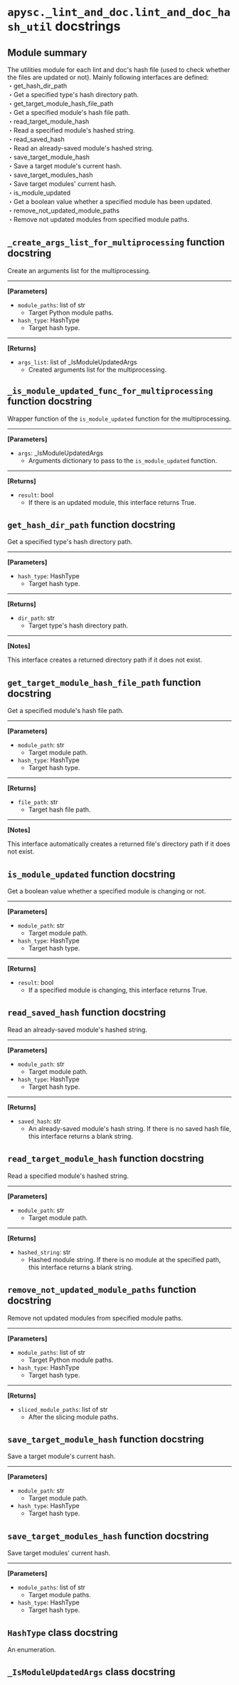 # `apysc._lint_and_doc.lint_and_doc_hash_util` docstrings

## Module summary

The utilities module for each lint and doc's hash file (used to check whether the files are updated or not). Mainly following interfaces are defined: <br>・get_hash_dir_path <br> ・Get a specified type's hash directory path. <br>・get_target_module_hash_file_path <br> ・Get a specified module's hash file path. <br>・read_target_module_hash <br> ・Read a specified module's hashed string. <br>・read_saved_hash <br> ・Read an already-saved module's hashed string. <br>・save_target_module_hash <br> ・Save a target module's current hash. <br>・save_target_modules_hash <br> ・Save target modules' current hash. <br>・is_module_updated <br> ・Get a boolean value whether a specified module has been updated. <br>・remove_not_updated_module_paths <br> ・Remove not updated modules from specified module paths.

## `_create_args_list_for_multiprocessing` function docstring

Create an arguments list for the multiprocessing.<hr>

**[Parameters]**

- `module_paths`: list of str
  - Target Python module paths.
- `hash_type`: HashType
  - Target hash type.

<hr>

**[Returns]**

- `args_list`: list of _IsModuleUpdatedArgs
  - Created arguments list for the multiprocessing.

## `_is_module_updated_func_for_multiprocessing` function docstring

Wrapper function of the `is_module_updated` function for the multiprocessing.<hr>

**[Parameters]**

- `args`: _IsModuleUpdatedArgs
  - Arguments dictionary to pass to the `is_module_updated` function.

<hr>

**[Returns]**

- `result`: bool
  - If there is an updated module, this interface returns True.

## `get_hash_dir_path` function docstring

Get a specified type's hash directory path.<hr>

**[Parameters]**

- `hash_type`: HashType
  - Target hash type.

<hr>

**[Returns]**

- `dir_path`: str
  - Target type's hash directory path.

<hr>

**[Notes]**

This interface creates a returned directory path if it does not exist.

## `get_target_module_hash_file_path` function docstring

Get a specified module's hash file path.<hr>

**[Parameters]**

- `module_path`: str
  - Target module path.
- `hash_type`: HashType
  - Target hash type.

<hr>

**[Returns]**

- `file_path`: str
  - Target hash file path.

<hr>

**[Notes]**

This interface automatically creates a returned file's directory path if it does not exist.

## `is_module_updated` function docstring

Get a boolean value whether a specified module is changing or not.<hr>

**[Parameters]**

- `module_path`: str
  - Target module path.
- `hash_type`: HashType
  - Target hash type.

<hr>

**[Returns]**

- `result`: bool
  - If a specified module is changing, this interface returns True.

## `read_saved_hash` function docstring

Read an already-saved module's hashed string.<hr>

**[Parameters]**

- `module_path`: str
  - Target module path.
- `hash_type`: HashType
  - Target hash type.

<hr>

**[Returns]**

- `saved_hash`: str
  - An already-saved module's hash string. If there is no saved hash file, this interface returns a blank string.

## `read_target_module_hash` function docstring

Read a specified module's hashed string.<hr>

**[Parameters]**

- `module_path`: str
  - Target module path.

<hr>

**[Returns]**

- `hashed_string`: str
  - Hashed module string. If there is no module at the specified path, this interface returns a blank string.

## `remove_not_updated_module_paths` function docstring

Remove not updated modules from specified module paths.<hr>

**[Parameters]**

- `module_paths`: list of str
  - Target Python module paths.
- `hash_type`: HashType
  - Target hash type.

<hr>

**[Returns]**

- `sliced_module_paths`: list of str
  - After the slicing module paths.

## `save_target_module_hash` function docstring

Save a target module's current hash.<hr>

**[Parameters]**

- `module_path`: str
  - Target module path.
- `hash_type`: HashType
  - Target hash type.

## `save_target_modules_hash` function docstring

Save target modules' current hash.<hr>

**[Parameters]**

- `module_paths`: list of str
  - Target module paths.
- `hash_type`: HashType
  - Target hash type.

## `HashType` class docstring

An enumeration.

## `_IsModuleUpdatedArgs` class docstring